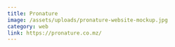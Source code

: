 ```yaml
---
title: Pronature
image: /assets/uploads/pronature-website-mockup.jpg
category: web
link: https://pronature.co.mz/
---
```

